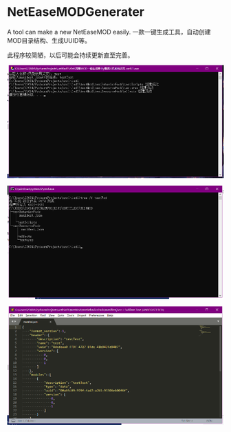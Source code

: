 # NetEaseMODGenerater
A tool can make a new NetEaseMOD easily.
一款一键生成工具，自动创建MOD目录结构、生成UUID等。

此程序较简陋，以后可能会持续更新直至完善。

![](https://github.com/AiEson/NetEaseMODGenerater/blob/master/img/1.png)

![](https://github.com/AiEson/NetEaseMODGenerater/blob/master/img/2.png)

![](https://github.com/AiEson/NetEaseMODGenerater/blob/master/img/3.png)
